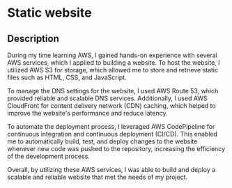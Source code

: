 # Static website


## Description 
During my time learning AWS, I gained hands-on experience with several AWS services, which I applied to building a website. To host the website, I utilized AWS S3 for storage, which allowed me to store and retrieve static files such as HTML, CSS, and JavaScript. 

To manage the DNS settings for the website, I used AWS Route 53, which provided reliable and scalable DNS services. Additionally, I used AWS CloudFront for content delivery network (CDN) caching, which helped to improve the website's performance and reduce latency.

To automate the deployment process, I leveraged AWS CodePipeline for continuous integration and continuous deployment (CI/CD). This enabled me to automatically build, test, and deploy changes to the website whenever new code was pushed to the repository, increasing the efficiency of the development process.

Overall, by utilizing these AWS services, I was able to build and deploy a scalable and reliable website that met the needs of my project.
